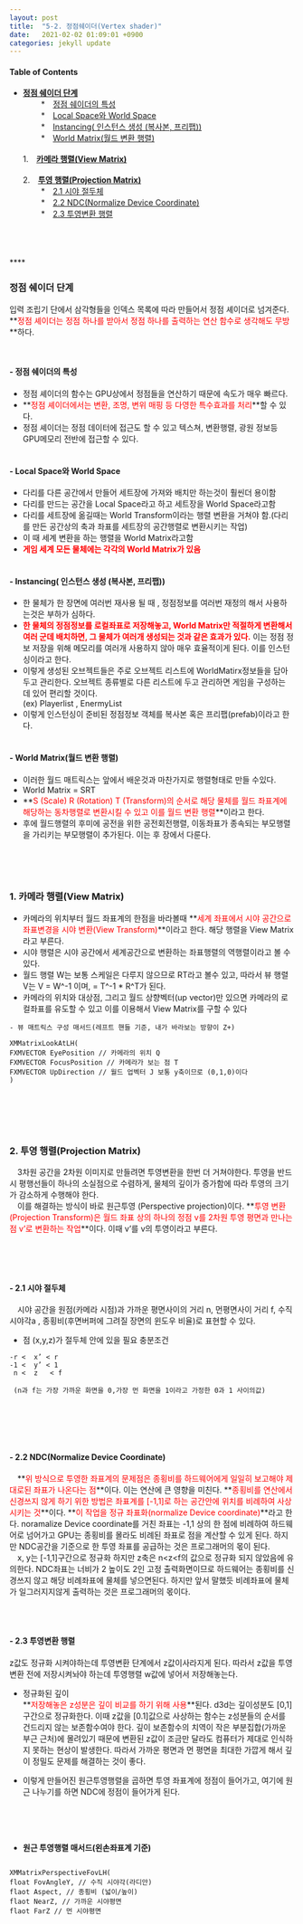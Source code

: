 ```yaml
---
layout: post
title:  "5-2. 정점쉐이더(Vertex shader)"
date:   2021-02-02 01:09:01 +0900
categories: jekyll update
---
```

#### Table of Contents
  -   [**정점 쉐이더 단계**](#정점-쉐이더-단계)<br/>　　
    *　[정점 쉐이더의 특성](#--정점-쉐이더의-특성)<br />　　
    *　[Local Space와 World Space](#--local-space와-world-space)<br />　　
    *　[Instancing( 인스턴스 생성 (복사본, 프리팹))](#--instancing-인스턴스-생성-복사본-프리팹)<br />　　
    *　[World Matrix(월드 변환 행렬)](#--world-matrix월드-변환-행렬)<br /><br />
1.　[**카메라 행렬(View Matrix)**](#1-카메라-행렬view-matrix)<br /><br />
2.　[**투영 행렬(Projection Matrix)**](#2-투영-행렬projection-matrix)<br />　　
    *　[2.1 시야 절두체](#--21-시야-절두체)<br />　　
    *　[2.2 NDC(Normalize Device Coordinate)](#--22-ndcnormalize-device-coordinate)<br />　　
    *　[2.3 투영변환 행렬](#--23-투영변환-행렬)<br />　　
<br />
<br />
**<span style="color:red"></span>**

### **정점 쉐이더 단계**

 입력 조립기 단에서 삼각형들을 인덱스 목록에 따라 만들어서 정점 셰이더로 넘겨준다.
 **<span style="color:red">정점 셰이더는 정점 하나를 받아서 정점 하나를 출력하는 연산 함수로 생각해도 무방</span>**하다.

<br>

####  - **정점 쉐이더의 특성**
   - 정점 셰이더의 함수는 GPU상에서 정점들을 연산하기 때문에 속도가 매우 빠르다.
   - **<span style="color:red">정점 셰이더에서는 변환, 조명, 변위 매핑 등 다영한 특수효과를 처리</span>**할 수 있다.
   - 정점 셰이더는 정점 데이터에 접근도 할 수 있고 텍스쳐, 변환행렬, 광원 정보등 GPU메모리 전반에 접근할 수 있다.
<br><br>

####    - **Local Space와 World Space** 
   - 다리를 다른 공간에서 만들어 세트장에 가져와 배치만 하는것이 훨씬더 용이함
   - 다리를 만드는 공간을 Local Space라고 하고 세트장을 World Space라고함
   - 다리를 세트장에 옮길때는 World Transform이라는 행렬 변환을 거쳐야 함.(다리를 만든 공간상의 축과 좌표를 세트장의 공간행렬로 변환시키는 작업)
   - 이 때 세계 변환을 하는 행렬을 World Matrix라고함
   - **<span style="color:red">게임 세계 모든 물체에는 각각의 World Matrix가 있음</span>**
<br><br>


####   - **Instancing( 인스턴스 생성 (복사본, 프리팹))**
   - 한 물체가 한 장면에 여러번 재사용 될 때 , 정점정보를 여러번 재정의 해서 사용하는것은 부하가 심하다.
   - **<span style="color:red">한 물체의 정점정보를 로컬좌표로 저장해놓고, World Matrix만 적절하게 변환해서 여러 군데 배치하면, 그 물체가 여러개 생성되는 것과 같은 효과가 있다.</span>** 이는 정점 정보 저장을 위해 메모리를 여러개 사용하지 않아 매우 효율적이게 된다. 이를 인스턴싱이라고 한다.
   - 이렇게 생성된 오브젝트들은 주로 오브젝트 리스트에 WorldMatirx정보들을 담아두고 관리한다. 오브젝트 종류별로 다른 리스트에 두고 관리하면 게임을 구성하는 데 있어 편리할 것이다.<br>
  (ex) Playerlist , EnermyList
   - 이렇게 인스턴싱이 준비된 정점정보 객체를 복사본 혹은 프리팹(prefab)이라고 한다.
<br><br>

#### - **World Matrix(월드 변환 행렬)**
   - 이러한 월드 매트릭스는 앞에서 배운것과 마찬가지로 행렬형태로 만들 수있다.
   - World Matrix = SRT
   - **<span style="color:red">S (Scale) R (Rotation) T (Transform)의 순서로 해당 물체를 월드 좌표계에 해당하는 동차행렬로 변환시킬 수 있고 이를 월드 변환 행렬</span>**이라고 한다.
   - 후에 월드행렬의 후미에 공전을 위한 공전회전행렬, 이동좌표가 종속되는 부모행렬을 가리키는 부모행렬이 추가된다. 이는 후 장에서 다룬다.



<br />
<br />
<br />


### **1. 카메라 행렬(View Matrix)**

- 카메라의 위치부터 월드 좌표계의 한점을 바라볼때 **<span style="color:red">세계 좌표에서 시야 공간으로 좌표변경을 시야 변환(View Transform)</span>**이라고 한다. 해당 행렬을 View Matrix라고 부른다.
- 시야 행렬은 시야 공간에서 세계공간으로 변환하는 좌표행렬의 역행렬이라고 볼 수 있다.
- 월드 행렬 W는 보통 스케일은 다루지 않으므로 RT라고 볼수 있고, 따라서 뷰 행렬 V는 V = W^-1 이며, = T^-1 * R^T가 된다.
- 카메라의 위치와 대상점, 그리고 월드 상향벡터(up vector)만 있으면 카메라의 로컬좌표를 유도할 수 있고 이를 이용해서 View Matrix를 구할 수 있다

```
- 뷰 매트릭스 구성 매서드(레프트 핸들 기준, 내가 바라보는 방향이 Z+)

XMMatrixLookAtLH(
FXMVECTOR EyePosition // 카메라의 위치 Q
FXMVECTOR FocusPosition // 카메라가 보는 점 T
FXMVECTOR UpDirection // 월드 업벡터 J 보통 y축이므로 (0,1,0)이다
)
```
<br />
<br />
<br />
<br />

### **2. 투영 행렬(Projection Matrix)**
　3차원 공간을 2차원 이미지로 만들려면 투영변환을 한번 더 거쳐야한다.
투영을 반드시 평행선들이 하나의 소실점으로 수렴하게, 물체의 깊이가 증가함에 따라 투영의 크기가 감소하게 수행해야 한다.<br>
　이를 해결하는 방식이 바로 원근투영 (Perspective projection)이다.
**<span style="color:red">투영 변환(Projection Transform)은 월드 좌표 상의 하나의 정점 v를 2차원 투영 평면과 만나는 점 v’로 변환하는 작업</span>**이다. 이때 v’를 v의 투영이라고 부른다.

<br>
<br>
<br>

#### **- 2.1 시야 절두체**
　시야 공간을 원점(카메라 시점)과 가까운 평면사이의 거리 n, 먼평면사이 거리 f, 수직 시야각a , 종횡비(후면버퍼에 그려질 장면의 윈도우 비율)로 표현할 수 있다.<br>

- 점 (x,y,z)가 절두체 안에 있을 필요 충분조건

```
-r <  x’ < r
-1 <  y’ < 1
 n <  z   < f

 (n과 f는 가장 가까운 화면을 0,가장 먼 화면을 1이라고 가정한 0과 1 사이의값)

```
<br>
<br>
<br>
<br>

#### **- 2.2 NDC(Normalize Device Coordinate)**
　**<span style="color:red">위 방식으로 투영한 좌표계의 문제점은 종횡비를 하드웨어에게 일일히 보고해야 제대로된 좌표가 나온다는 점</span>**이다. 이는 연산에 큰 영향을 미친다.
**<span style="color:red">종횡비를 연산에서 신경쓰지 않게 하기 위한 방법은 좌표계를 [-1,1]로 하는 공간안에 위치를 비례하여 사상시키는 것</span>**이다. **<span style="color:red">이 작업을 정규 좌표화(normalize Device  coordinate)</span>**라고 한다.
noramalize Device coordinate를 거친 좌표는 -1,1 상의 한 점에 비례하여 하드웨어로 넘어가고 GPU는 종횡비를 몰라도 비례된 좌표로 점을 계산할 수 있게 된다. 하지만 NDC공간을 기준으로 한 투영 좌표를 공급하는 것은 프로그래머의 몫이 된다.<br>
　x, y는 [-1,1]구간으로 정규화 하지만 z축은 n<z<f의 값으로 정규화 되지 않았음에 유의한다.
NDC좌표는 너비가 2 높이도 2인 고정 출력화면이므로 하드웨어는 종횡비를 신경쓰지 않고 해당 비례좌표에 물체를 넣으면된다. 하지만 앞서 말했듯 비례좌표에 물체가 일그러지지않게 출력하는 것은  프로그래머의 몫이다.

<br>
<br>

#### **- 2.3 투영변환 행렬**
z값도 정규화 시켜야하는데 투영변환 단계에서 z값이사라지게 된다.
따라서 z값을 투영변환 전에 저장시켜놔야 하는데 투영행렬 w값에 넣어서 저장해놓는다.

- 정규화된 깊이<br>
**<span style="color:red">저장해놓은 z성분은 깊이 비교를 하기 위해 사용</span>**된다. d3d는 깊이성분도 [0,1]구간으로 정규화한다. 이때 z값을 [0.1]값으로 사상하는 함수는 z성분들의 순서를 건드리지 않는 보존함수여야 한다. 
깊이 보존함수의 치역이 작은 부분집합(가까운 부근 근처)에 몰려있기 때문에 변환된 z값이 조금만 달라도 컴퓨터가 제대로 인식하지 못하는 현상이 발생한다.
따라서 가까운 평면과 먼 평면을 최대한 가깝게 해서 깊이 정밀도 문제를 해결하는 것이 좋다.

- 이렇게 만들어진 원근투영행렬을 곱하면 투영 좌표계에 정점이 들어가고, 여기에 원근 나누기를 하면 NDC에 정점이 들어가게 된다.

<br>
<br>
<br>

- **원근 투영행렬 매서드(왼손좌표계 기준)**

```

XMMatrixPerspectiveFovLH(
float FovAngleY, // 수직 시야각(라디안)
flaot Aspect, // 종횡비 (넓이/높이)
flaot NearZ, // 가까운 시야평면
flaot FarZ // 먼 시야평면

```

<br>
<br>

<br>
<br>